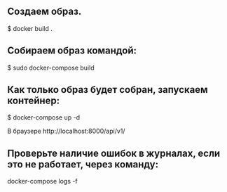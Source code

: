 Создаем образ.
---
$ docker build .

Собираем образ командой:
---


$ sudo docker-compose build


Как только образ будет собран, запускаем контейнер:
---


$ docker-compose up -d


В браузере http://localhost:8000/api/v1/



Проверьте наличие ошибок в журналах, если это не работает, через команду:
---


docker-compose logs -f
